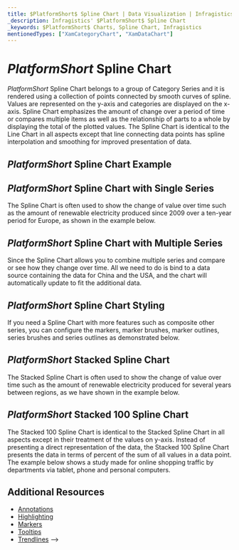 ```yaml
---
title: $PlatformShort$ Spline Chart | Data Visualization | Infragistics
_description: Infragistics' $PlatformShort$ Spline Chart
_keywords: $PlatformShort$ Charts, Spline Chart, Infragistics
mentionedTypes: ["XamCategoryChart", "XamDataChart"]
---
```

# $PlatformShort$ Spline Chart

$PlatformShort$ Spline Chart belongs to a group of Category Series and it is rendered using a collection of points connected by smooth curves of spline.  Values are represented on the y-axis and categories are displayed on the x-axis. Spline Chart emphasizes the amount of change over a period of time or compares multiple items as well as the relationship of parts to a whole by displaying the total of the plotted values. The Spline Chart is identical to the Line Chart in all aspects except that line connecting data points has spline interpolation and smoothing for improved presentation of data.

## $PlatformShort$ Spline Chart Example

<code-view style="height: 600px"
           data-demos-base-url="{environment:dvDemosBaseUrl}"
           iframe-src="{environment:dvDemosBaseUrl}/charts/category-chart-spline-with-legend"
           alt="$PlatformShort$ Spline Chart with Legend" >
</code-view>

<div class="divider--half"></div>

## $PlatformShort$ Spline Chart with Single Series

The Spline Chart is often used to show the change of value over time such as the amount of renewable electricity produced since 2009 over a ten-year period for Europe, as shown in the example below.


<code-view style="height: 600px"
           data-demos-base-url="{environment:dvDemosBaseUrl}"
           iframe-src="{environment:dvDemosBaseUrl}/charts/category-chart-spline-single-source"
           alt="$PlatformShort$ Spline Chart with Single Source" >
</code-view>

<div class="divider--half"></div>

## $PlatformShort$ Spline Chart with Multiple Series

Since the Spline Chart allows you to combine multiple series and compare or see how they change over time. All we need to do is bind to a data source containing the data for China and the USA, and the chart will automatically update to fit the additional data.


<code-view style="height: 600px"
           data-demos-base-url="{environment:dvDemosBaseUrl}"
           iframe-src="{environment:dvDemosBaseUrl}/charts/category-chart-spline-multiple-sources"
           alt="$PlatformShort$ Spline Chart with Multiple Sources" >
</code-view>

<div class="divider--half"></div>

## $PlatformShort$ Spline Chart Styling

If you need a Spline Chart with more features such as composite other series, you can configure the markers, marker brushes, marker outlines, series brushes and series outlines as demonstrated below.


<code-view style="height: 600px"
           data-demos-base-url="{environment:dvDemosBaseUrl}"
           iframe-src="{environment:dvDemosBaseUrl}/charts/category-chart-spline-styling"
           alt="$PlatformShort$ Spline Chart Styling" >
</code-view>

<div class="divider--half"></div>

## $PlatformShort$ Stacked Spline Chart

The Stacked Spline Chart is often used to show the change of value over time such as the amount of renewable electricity produced for several years between regions, as we have shown in the example below.


<code-view style="height: 600px"
           data-demos-base-url="{environment:dvDemosBaseUrl}"
           iframe-src="{environment:dvDemosBaseUrl}/charts/data-chart-stacked-spline-chart"
           alt="$PlatformShort$ Stacked Spline Chart" >
</code-view>

<div class="divider--half"></div>

## $PlatformShort$ Stacked 100 Spline Chart

The Stacked 100 Spline Chart is identical to the Stacked Spline Chart in all aspects except in their treatment of the values on y-axis. Instead of presenting a direct representation of the data, the Stacked 100 Spline Chart presents the data in terms of percent of the sum of all values in a data point. The example below shows a study made for online shopping traffic by departments via tablet, phone and personal computers.


<code-view style="height: 600px"
           data-demos-base-url="{environment:dvDemosBaseUrl}"
           iframe-src="{environment:dvDemosBaseUrl}/charts/data-chart-stacked-100-spline-chart"
           alt="$PlatformShort$ Stacked 100 Spline Chart" >
</code-view>

<div class="divider--half"></div>

## Additional Resources
- [Annotations](../features/chart-annotations.md)
- [Highlighting](../features/chart-highlighting.md)
- [Markers](../features/chart-markers.md)
- [Tooltips](../features/chart-tooltips.md)
- [Trendlines](../features/chart-trendlines.md) -->


<!-- ## Additional Resources -->
<!-- TODO list topic links related to this topic -->

